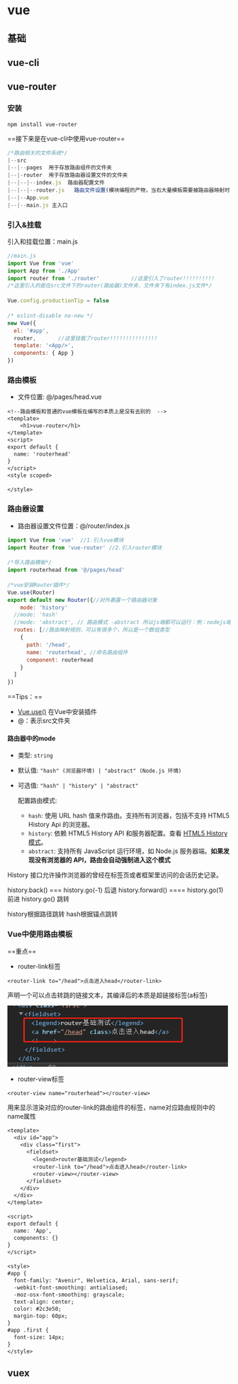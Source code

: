# vue

## 基础

## vue-cli

## vue-router

### 安装

```shell
npm install vue-router
```
==接下来是在vue-cli中使用vue-router==

```js
/*路由相关的文件系统*/
|--src
|--|--pages  用于存放路由组件的文件夹
|--|-router  用于存放路由器设置文件的文件夹
|--|--|--index.js  路由器配置文件
|--|--|--router.js   路由文件设置(模块编程的产物，当右大量模板需要被路由器映射时，写在index中会非常累赘，把路由映射规则写在专门的文件夹中，在通过模块化，导入到index中，方便后期维护)
|--|--App.vue  
|--|--main.js 主入口
```

### 引入&挂载

引入和挂载位置：main.js

```js
//main.js
import Vue from 'vue'
import App from './App'
import router from './router'          //这里引入了router!!!!!!!!!!
/*这里引入的是在src文件下的router(路由器)文件夹，文件夹下有index.js文件*/

Vue.config.productionTip = false

/* eslint-disable no-new */
new Vue({
  el: '#app',
  router,       //这里挂载了router!!!!!!!!!!!!!!!
  template: '<App/>',
  components: { App }
})
```


### 路由模板

* 文件位置: @/pages/head.vue

```vue
<!--路由模板和普通的vue模板在编写的本质上是没有去别的  -->
<template>
    <h1>vue-router</h1>
</template>
<script>
export default {
  name: 'routerhead'
}
</script>
<style scoped>

</style>

```



### 路由器设置

* 路由器设置文件位置：@/router/index.js

```js
import Vue from 'vue'  //1.引入vue模块
import Router from 'vue-router' //2.引入router模块

/*导入路由模板*/
import routerhead from '@/pages/head'

/*vue安装Router插件*/
Vue.use(Router)
export default new Router({//对外暴露一个路由器对象
    mode: 'history'
  //mode: 'hash' 
  //mode: 'abstract', // 路由模式 -abstract 所以js端都可以运行：例：nodejs端，如果发现没有浏览器的 API，路由会自动强制进入这个模式
  routes: [//路由映射规则，可以有很多个，所以是一个数组类型
    {
      path: '/head',
      name: 'routerhead', //命名路由组件
      component: routerhead
    }
  ]
})
```

==Tips：==

* [Vue.use()](https://vue.docschina.org/v2/api/?#Vue-use) 在Vue中安装插件
* @：表示src文件夹

#### 路由器中的mode

+ 类型: `string`

+ 默认值: `"hash" (浏览器环境) | "abstract" (Node.js 环境)`

+ 可选值: `"hash" | "history" | "abstract"`

  配置路由模式:

  + `hash`: 使用 URL hash 值来作路由。支持所有浏览器，包括不支持 HTML5 History Api 的浏览器。
  + `history`: 依赖 HTML5 History API 和服务器配置。查看 [HTML5 History 模式](https://router.vuejs.org/zh/guide/essentials/history-mode.html)。
  + `abstract`: 支持所有 JavaScript 运行环境，如 Node.js 服务器端。**如果发现没有浏览器的 API，路由会自动强制进入这个模式**

History 接口允许操作浏览器的曾经在标签页或者框架里访问的会话历史记录。

history.back() =\== history.go(-1)  后退
 history.forward() =\==\= history.go(1)  前进
 history.go() 跳转

history根据路径跳转 hash根据锚点跳转

### Vue中使用路由模板

==重点==

* router-link标签

```vue
<router-link to="/head">点击进入head</router-link> 
```

声明一个可以点击转跳的链接文本，其编译后的本质是超链接标签(a标签)

![image-20200529231848730](./vue.assets\image-20200529231848730.png)

* router-view标签

```vue
<router-view name="routerhead"></router-view>
```

用来显示渲染对应的router-link的路由组件的标签，name对应路由规则中的name属性

```vue
<template>
  <div id="app">
    <div class="first">
      <fieldset>
        <legend>router基础测试</legend>
        <router-link to="/head">点击进入head</router-link> 
        <router-view></router-view>
      </fieldset>
    </div>
  </div>
</template>

<script>
export default {
  name: 'App',
  components: {}
}
</script>

<style>
#app {
  font-family: "Avenir", Helvetica, Arial, sans-serif;
  -webkit-font-smoothing: antialiased;
  -moz-osx-font-smoothing: grayscale;
  text-align: center;
  color: #2c3e50;
  margin-top: 60px;
}
#app .first {
  font-size: 14px;
}
</style>

```



## vuex